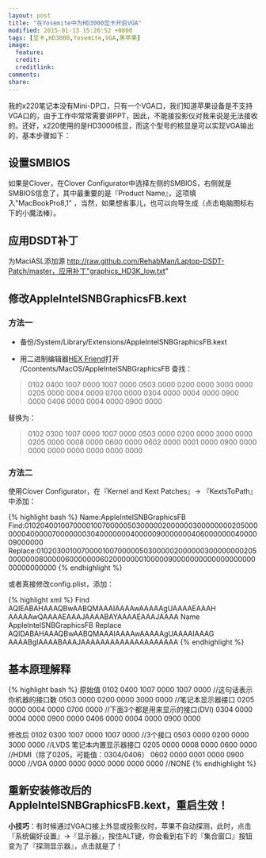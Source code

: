 ```yaml
---
layout: post
title: "在Yosemite中为HD3000显卡开启VGA"
modified: 2015-01-13 15:26:52 +0800
tags: [显卡,HD3000,Yosemite,VGA,黑苹果]
image:
  feature: 
  credit: 
  creditlink: 
comments: 
share: 
---
```


我的x220笔记本没有Mini-DP口，只有一个VGA口，我们知道苹果设备是不支持VGA口的，由于工作中常常需要讲PPT，因此，不能接投影仪对我来说是无法接收的。还好，x220使用的是HD3000核显，而这个型号的核显是可以实现VGA输出的，基本步骤如下：

## 设置SMBIOS
如果是Clover，在Clover Configurator中选择左侧的SMBIOS，右侧就是SMBIOS信息了，其中最重要的是『Product Name』，这项填入"MacBookPro8,1"	，当然，如果想省事儿，也可以向导生成（点击电脑图标右下的小魔法棒）。

## 应用DSDT补丁
为MaciASL添加源 http://raw.github.com/RehabMan/Laptop-DSDT-Patch/master，应用补丁"graphics_HD3K_low.txt"

## 修改AppleIntelSNBGraphicsFB.kext

### 方法一
- 备份/System/Library/Extensions/AppleIntelSNBGraphicsFB.kext

- 用二进制编辑器[HEX Friend](http://ridiculousfish.com/hexfiend/files/HexFiend.zip)打开 /Ccontents/MacOS/AppleIntelSNBGraphicsFB
查找：

>0102 0400 1007 0000 1007 0000 0503 0000 0200 0000 3000 0000 0205 0000 0004 0000 0700 0000 0304 0000 0004 0000 0900 0000 0406 0000 0004 0000 0900 0000

替换为：

>0102 0300 1007 0000 1007 0000 0503 0000 0200 0000 3000 0000 0205 0000 0008 0000 0600 0000 0602 0000 0001 0000 0900 0000 0000 0000 0000 0000 0000 0000


### 方法二
使用Clover Configurator，在『Kernel and Kext Patches』-> 『KextsToPath』中添加：

{% highlight bash %}
Name:AppleIntelSNBGraphicsFB
Find:010204001007000010070000050300000200000030000000020500000004000007000000030400000004000009000000040600000004000009000000
Replace:010203001007000010070000050300000200000030000000020500000008000006000000060200000001000009000000000000000000000000000000
{% endhighlight %}

或者真接修改config.plist，添加：

{% highlight xml %}
<dict>
	<key>Find</key>
	<data>
	AQIEABAHAAAQBwAABQMAAAIAAAAwAAAAAgUAAAAEAAAH
	AAAAAwQAAAAEAAAJAAAABAYAAAAEAAAJAAAA
	</data>
	<key>Name</key>
	<string>AppleIntelSNBGraphicsFB</string>
	<key>Replace</key>
	<data>
	AQIDABAHAAAQBwAABQMAAAIAAAAwAAAAAgUAAAAIAAAG
	AAAABgIAAAABAAAJAAAAAAAAAAAAAAAAAAAA
	</data>
</dict>
{% endhighlight %}

## 基本原理解释

{% highlight bash %}
原始值
0102 0400 1007 0000 1007 0000 //这句话表示你机器的接口数
0503 0000 0200 0000 3000 0000 //笔记本显示器接口
0205 0000 0004 0000 0700 0000 //下面3个都是用来显示的接口(DVI)
0304 0000 0004 0000 0900 0000 
0406 0000 0004 0000 0900 0000

修改后
0102 0300 1007 0000 1007 0000 //3个接口
0503 0000 0200 0000 3000 0000 //LVDS 笔记本内置显示器接口
0205 0000 0008 0000 0600 0000 //HDMI（除了0205，可能值：0304/0406）
0602 0000 0001 0000 0900 0000 //VGA
0000 0000 0000 0000 0000 0000 //NONE
{% endhighlight %}

## 重新安装修改后的AppleIntelSNBGraphicsFB.kext，重启生效！
**小技巧**：有时候通过VGA口接上外显或投影仪时，苹果不自动探测，此时，点击『系统偏好设置』->『显示器』，按住ALT键，你会看到右下的『集合窗口』按钮变为了『探测显示器』，点击就是了！